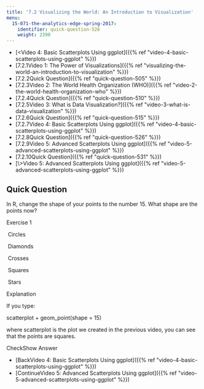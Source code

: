 ```yaml
---
title: '7.2 Visualizing the World: An Introduction to Visualization'
menu:
  15-071-the-analytics-edge-spring-2017:
    identifier: quick-question-526
    weight: 2390
---
```

*   [<Video 4: Basic Scatterplots Using ggplot]({{% ref "video-4-basic-scatterplots-using-ggplot" %}})
*   [7.2.1Video 1: The Power of Visualizations]({{% ref "visualizing-the-world-an-introduction-to-visualization" %}})
*   [7.2.2Quick Question]({{% ref "quick-question-505" %}})
*   [7.2.3Video 2: The World Health Organization (WHO)]({{% ref "video-2-the-world-health-organization-who" %}})
*   [7.2.4Quick Question]({{% ref "quick-question-510" %}})
*   [7.2.5Video 3: What is Data Visualization?]({{% ref "video-3-what-is-data-visualization" %}})
*   [7.2.6Quick Question]({{% ref "quick-question-515" %}})
*   [7.2.7Video 4: Basic Scatterplots Using ggplot]({{% ref "video-4-basic-scatterplots-using-ggplot" %}})
*   [7.2.8Quick Question]({{% ref "quick-question-526" %}})
*   [7.2.9Video 5: Advanced Scatterplots Using ggplot]({{% ref "video-5-advanced-scatterplots-using-ggplot" %}})
*   [7.2.10Quick Question]({{% ref "quick-question-531" %}})
*   [\\>Video 5: Advanced Scatterplots Using ggplot]({{% ref "video-5-advanced-scatterplots-using-ggplot" %}})

Quick Question
--------------

In R, change the shape of your points to the number 15. What shape are the points now?

Exercise 1

&nbsp;Circles&nbsp;

&nbsp;Diamonds&nbsp;

&nbsp;Crosses&nbsp;

&nbsp;Squares&nbsp;

&nbsp;Stars&nbsp;

Explanation

If you type:

scatterplot + geom\_point(shape = 15)

where scatterplot is the plot we created in the previous video, you can see that the points are squares.

CheckShow Answer

*   [BackVideo 4: Basic Scatterplots Using ggplot]({{% ref "video-4-basic-scatterplots-using-ggplot" %}})
*   [ContinueVideo 5: Advanced Scatterplots Using ggplot]({{% ref "video-5-advanced-scatterplots-using-ggplot" %}})